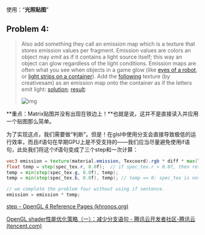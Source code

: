 使用：“**光照贴图**”





## Problem 4:

>Also add something they call an emission map which is a texture that stores emission values per fragment. Emission values are colors an object may *emit* as if it contains a light source itself; this way an object can glow regardless of the light conditions. Emission maps are often what you see when objects in a game glow (like [eyes of a robot](https://learnopengl.com/img/lighting/lighting_maps_eyes_robot.jpg), or [light strips on a container](https://learnopengl.com/img/lighting/lighting_maps_strips_container.png)). Add the [following](https://learnopengl.com/img/textures/matrix.jpg) texture (by creativesam) as an emission map onto the container as if the letters emit light: [solution](https://learnopengl.com/code_viewer_gh.php?code=src/2.lighting/4.4.lighting_maps_exercise4/lighting_maps_exercise4.cpp); [result](https://learnopengl.com/img/lighting/lighting_maps_exercise4.png):
>
>![img](https://learnopengl.com/img/lighting/lighting_maps_exercise4.png)

**重点：Matrix贴图并没有出现在铁边上！**也就是说，这并不是直接读入并应用一个贴图那么简单。

为了实现这点，我们需要做“判断”。但是！在glsl中使用分支会直接导致极低的运行效率，而且if语句在早期GPU上是不受支持的——我们应当尽量避免使用if语句，此处我们将这个if语句变成了三个step和一次计算：

```glsl
vec3 emission = texture(material.emission, Texcoord).rgb * diff * max(light.diffuse, vec3(0.7f));
float temp = step(spec_tex.r, 0.0f);  // if spec_tex.r > 0.0f, then return 0 else 1
temp = min(step(spec_tex.g, 0.0f), temp);
temp = min(step(spec_tex.b, 0.0f), temp); // temp == 0: spec_tex is not black; 1: black;

// we complete the problem four without using if sentence.
emission = emission * temp;
```

[step - OpenGL 4 Reference Pages (khronos.org)](https://registry.khronos.org/OpenGL-Refpages/gl4/html/step.xhtml)

[OpenGL shader性能优化策略（一）：减少分支语句 - 腾讯云开发者社区-腾讯云 (tencent.com)](https://cloud.tencent.com/developer/article/1370101)

